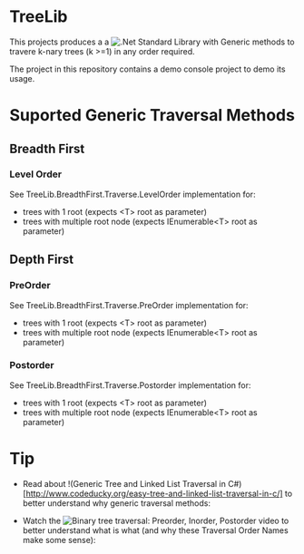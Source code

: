 # TreeLib
This projects produces a
a ![.Net Standard](https://docs.microsoft.com/en-us/dotnet/standard/net-standard)
Library with Generic methods to travere k-nary trees (k >=1) in any order required.

The project in this repository contains a demo console project to demo its usage.

# Suported Generic Traversal Methods

## Breadth First
### Level Order
See TreeLib.BreadthFirst.Traverse.LevelOrder implementation for:

* trees with 1 root (expects &lt;T> root as parameter)
* trees with multiple root node (expects IEnumerable&lt;T> root as parameter)

## Depth First
### PreOrder
See TreeLib.BreadthFirst.Traverse.PreOrder implementation for:

* trees with 1 root (expects &lt;T> root as parameter)
* trees with multiple root node (expects IEnumerable&lt;T> root as parameter)

### Postorder
See TreeLib.BreadthFirst.Traverse.Postorder implementation for:

* trees with 1 root (expects &lt;T> root as parameter)
* trees with multiple root node (expects IEnumerable&lt;T> root as parameter)

# Tip
* Read about !(Generic Tree and Linked List Traversal in C#)[http://www.codeducky.org/easy-tree-and-linked-list-traversal-in-c/]
to better understand why generic traversal methods: 

* Watch the
![Binary tree traversal: Preorder, Inorder, Postorder](https://www.youtube.com/watch?v=gm8DUJJhmY4)
video to better understand what is what (and why these Traversal Order Names make some sense):
